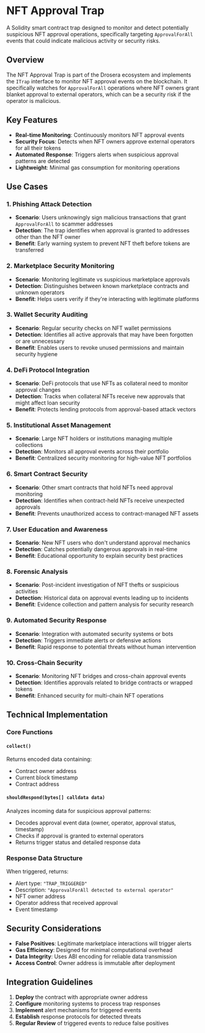 # NFT Approval Trap

A Solidity smart contract trap designed to monitor and detect potentially suspicious NFT approval operations, specifically targeting `ApprovalForAll` events that could indicate malicious activity or security risks.

## Overview

The NFT Approval Trap is part of the Drosera ecosystem and implements the `ITrap` interface to monitor NFT approval events on the blockchain. It specifically watches for `ApprovalForAll` operations where NFT owners grant blanket approval to external operators, which can be a security risk if the operator is malicious.

## Key Features

- **Real-time Monitoring**: Continuously monitors NFT approval events
- **Security Focus**: Detects when NFT owners approve external operators for all their tokens
- **Automated Response**: Triggers alerts when suspicious approval patterns are detected
- **Lightweight**: Minimal gas consumption for monitoring operations

## Use Cases

### 1. **Phishing Attack Detection**
- **Scenario**: Users unknowingly sign malicious transactions that grant `ApprovalForAll` to scammer addresses
- **Detection**: The trap identifies when approval is granted to addresses other than the NFT owner
- **Benefit**: Early warning system to prevent NFT theft before tokens are transferred

### 2. **Marketplace Security Monitoring**
- **Scenario**: Monitoring legitimate vs suspicious marketplace approvals
- **Detection**: Distinguishes between known marketplace contracts and unknown operators
- **Benefit**: Helps users verify if they're interacting with legitimate platforms

### 3. **Wallet Security Auditing**
- **Scenario**: Regular security checks on NFT wallet permissions
- **Detection**: Identifies all active approvals that may have been forgotten or are unnecessary
- **Benefit**: Enables users to revoke unused permissions and maintain security hygiene

### 4. **DeFi Protocol Integration**
- **Scenario**: DeFi protocols that use NFTs as collateral need to monitor approval changes
- **Detection**: Tracks when collateral NFTs receive new approvals that might affect loan security
- **Benefit**: Protects lending protocols from approval-based attack vectors

### 5. **Institutional Asset Management**
- **Scenario**: Large NFT holders or institutions managing multiple collections
- **Detection**: Monitors all approval events across their portfolio
- **Benefit**: Centralized security monitoring for high-value NFT portfolios

### 6. **Smart Contract Security**
- **Scenario**: Other smart contracts that hold NFTs need approval monitoring
- **Detection**: Identifies when contract-held NFTs receive unexpected approvals
- **Benefit**: Prevents unauthorized access to contract-managed NFT assets

### 7. **User Education and Awareness**
- **Scenario**: New NFT users who don't understand approval mechanics
- **Detection**: Catches potentially dangerous approvals in real-time
- **Benefit**: Educational opportunity to explain security best practices

### 8. **Forensic Analysis**
- **Scenario**: Post-incident investigation of NFT thefts or suspicious activities
- **Detection**: Historical data on approval events leading up to incidents
- **Benefit**: Evidence collection and pattern analysis for security research

### 9. **Automated Security Response**
- **Scenario**: Integration with automated security systems or bots
- **Detection**: Triggers immediate alerts or defensive actions
- **Benefit**: Rapid response to potential threats without human intervention

### 10. **Cross-Chain Security**
- **Scenario**: Monitoring NFT bridges and cross-chain approval events
- **Detection**: Identifies approvals related to bridge contracts or wrapped tokens
- **Benefit**: Enhanced security for multi-chain NFT operations

## Technical Implementation

### Core Functions

#### `collect()`
Returns encoded data containing:
- Contract owner address
- Current block timestamp  
- Contract address

#### `shouldRespond(bytes[] calldata data)`
Analyzes incoming data for suspicious approval patterns:
- Decodes approval event data (owner, operator, approval status, timestamp)
- Checks if approval is granted to external operators
- Returns trigger status and detailed response data

### Response Data Structure
When triggered, returns:
- Alert type: `"TRAP_TRIGGERED"`
- Description: `"ApprovalForAll detected to external operator"`
- NFT owner address
- Operator address that received approval
- Event timestamp

## Security Considerations

- **False Positives**: Legitimate marketplace interactions will trigger alerts
- **Gas Efficiency**: Designed for minimal computational overhead
- **Data Integrity**: Uses ABI encoding for reliable data transmission
- **Access Control**: Owner address is immutable after deployment

## Integration Guidelines

1. **Deploy** the contract with appropriate owner address
2. **Configure** monitoring systems to process trap responses
3. **Implement** alert mechanisms for triggered events
4. **Establish** response protocols for detected threats
5. **Regular Review** of triggered events to reduce false positives